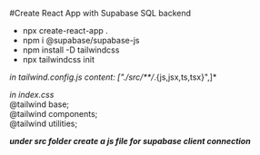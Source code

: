 #Create React App with Supabase SQL backend

- npx create-react-app .
- npm i @supabase/supabase-js
- npm install -D tailwindcss
- npx tailwindcss init

*in tailwind.config.js content: ["./src/**/*.{js,jsx,ts,tsx}",]*

*in index.css*  
@tailwind base;  
@tailwind components;  
@tailwind utilities;  

***under src folder create a js file for supabase client connection***